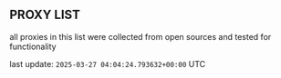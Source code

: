 ## PROXY LIST

all proxies in this list were collected from open sources and tested for functionality

last update: `2025-03-27 04:04:24.793632+00:00` UTC